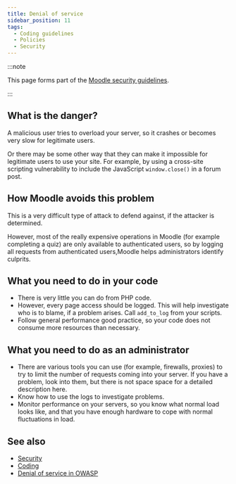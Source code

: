 ```yaml
---
title: Denial of service
sidebar_position: 11
tags:
  - Coding guidelines
  - Policies
  - Security
---
```


:::note

This page forms part of the [Moodle security guidelines](../security).

:::

## What is the danger?

A malicious user tries to overload your server, so it crashes or becomes very slow for legitimate users.

Or there may be some other way that they can make it impossible for legitimate users to use your site. For example, by using a cross-site scripting vulnerability to include the JavaScript `window.close()` in a forum post.

## How Moodle avoids this problem

This is a very difficult type of attack to defend against, if the attacker is determined.

However, most of the really expensive operations in Moodle (for example completing a quiz) are only available to authenticated users, so by logging all requests from authenticated users,Moodle helps administrators identify culprits.

## What you need to do in your code

- There is very little you can do from PHP code.
- However, every page access should be logged. This will help investigate who is to blame, if a problem arises. Call `add_to_log` from your scripts.
- Follow general performance good practice, so your code does not consume more resources than necessary.

## What you need to do as an administrator

- There are various tools you can use (for example, firewalls, proxies) to try to limit the number of requests coming into your server. If you have a problem, look into them, but there is not space space for a detailed description here.
- Know how to use the logs to investigate problems.
- Monitor performance on your servers, so you know what normal load looks like, and that you have enough hardware to cope with normal fluctuations in load.

## See also

- [Security](../security)
- [Coding](/general/development/policies)
- [Denial of service in OWASP](https://owasp.org/www-community/attacks/Denial_of_Service)

